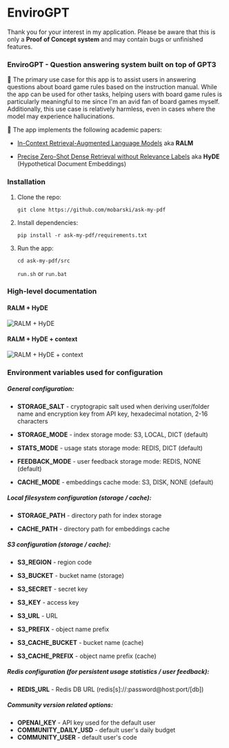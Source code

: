 # EnviroGPT



Thank you for your interest in my application. Please be aware that this is only a **Proof of Concept system** and may contain bugs or unfinished features. 



### EnviroGPT - Question answering system built on top of GPT3



🎲 The primary use case for this app is to assist users in answering  questions about board game rules based on the instruction manual. While  the app can be used for other tasks, helping users with board game rules is particularly meaningful to me since I'm an avid fan of board games  myself. Additionally, this use case is relatively harmless, even in  cases where the model may experience hallucinations.





📄 The app implements the following academic papers:

- [In-Context Retrieval-Augmented Language Models](https://arxiv.org/abs/2302.00083) aka **RALM**

- [Precise Zero-Shot Dense Retrieval without Relevance Labels](https://arxiv.org/abs/2212.10496) aka **HyDE** (Hypothetical Document Embeddings)



### Installation



1. Clone the repo:

   `git clone https://github.com/mobarski/ask-my-pdf`

2. Install dependencies:

   `pip install -r ask-my-pdf/requirements.txt`

3. Run the app:

   `cd ask-my-pdf/src`
   
   `run.sh` or `run.bat`



### High-level documentation



#### RALM + HyDE

![RALM + HyDE](docs/ralm_hyde.jpg)



#### RALM + HyDE + context

![RALM + HyDE + context](docs/ralm_hyde_wc.jpg)



### Environment variables used for configuration



##### General configuration:

- **STORAGE_SALT** - cryptograpic salt used when deriving user/folder name and encryption key from API key, hexadecimal notation, 2-16 characters

- **STORAGE_MODE** - index storage mode:  S3, LOCAL, DICT (default)

- **STATS_MODE** - usage stats storage mode: REDIS, DICT (default)

- **FEEDBACK_MODE** - user feedback storage mode: REDIS, NONE (default)

- **CACHE_MODE** - embeddings cache mode: S3, DISK, NONE (default)

  

##### Local filesystem configuration (storage / cache):

- **STORAGE_PATH** - directory path for index storage

- **CACHE_PATH** - directory path for embeddings cache

  

##### S3 configuration (storage / cache):

- **S3_REGION** - region code

- **S3_BUCKET** - bucket name (storage)

- **S3_SECRET** - secret key

- **S3_KEY** - access key

- **S3_URL** - URL

- **S3_PREFIX** - object name prefix

- **S3_CACHE_BUCKET** - bucket name (cache)

- **S3_CACHE_PREFIX** - object name prefix (cache)

  

##### Redis configuration (for persistent usage statistics / user feedback):

- **REDIS_URL** - Redis DB URL (redis[s]://:password@host:port/[db])

  

##### Community version related options:

- **OPENAI_KEY** - API key used for the default user
- **COMMUNITY_DAILY_USD** - default user's daily budget
- **COMMUNITY_USER** - default user's code

